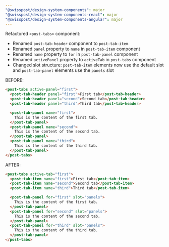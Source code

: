 ```yaml
---
"@swisspost/design-system-components": major
"@swisspost/design-system-components-react": major
"@swisspost/design-system-components-angular": major
---
```


Refactored `<post-tabs>` component:
- Renamed `post-tab-header` component to `post-tab-item`
- Renamed `panel` property to `name` in `post-tab-item` component
- Renamed `name` property to `for` in `post-tab-panel` component  
- Renamed `activePanel` property to `activeTab` in `post-tabs` component
- Changed slot structure: `post-tab-item` elements now use the default slot and `post-tab-panel` elements use the `panels` slot

BEFORE:

```html
<post-tabs active-panel="first">
  <post-tab-header panel="first">First tab</post-tab-header>
  <post-tab-header panel="second">Second tab</post-tab-header>
  <post-tab-header panel="third">Third tab</post-tab-header>

  <post-tab-panel name="first">
    This is the content of the first tab.
  </post-tab-panel>
  <post-tab-panel name="second">
    This is the content of the second tab.
  </post-tab-panel>
  <post-tab-panel name="third">
    This is the content of the third tab.
  </post-tab-panel>
</post-tabs>
```

AFTER:

```html
<post-tabs active-tab="first">
  <post-tab-item name="first">First tab</post-tab-item>
  <post-tab-item name="second">Second tab</post-tab-item>
  <post-tab-item name="third">Third tab</post-tab-item>

  <post-tab-panel for="first" slot="panels">
    This is the content of the first tab.
  </post-tab-panel>
  <post-tab-panel for="second" slot="panels">
    This is the content of the second tab.
  </post-tab-panel>
  <post-tab-panel for="third" slot="panels">
    This is the content of the third tab.
  </post-tab-panel>
</post-tabs>
```
